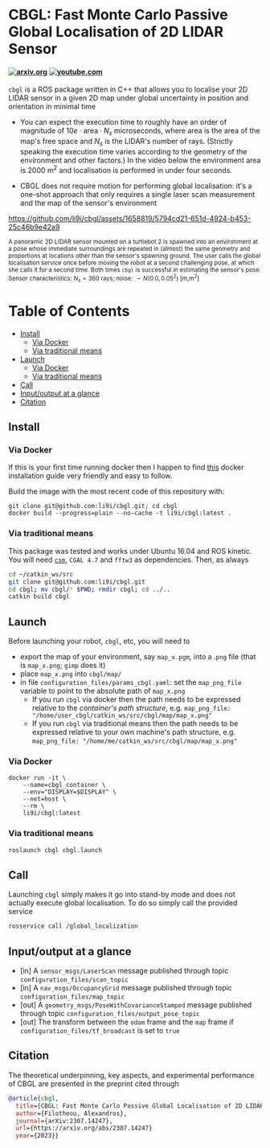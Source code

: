 # CBGL: Fast Monte Carlo Passive Global Localisation of 2D LIDAR Sensor

#### [![arxiv.org](http://img.shields.io/badge/cs.RO-arXiv%3A2307.14247-B31B1B.svg)](https://arxiv.org/abs/2307.14247) [![youtube.com](https://img.shields.io/badge/2'_presentation-YouTube-FF0000)](https://www.youtube.com/watch?v=xaDKjI0WkDc)


`cbgl` is a ROS package written in C++ that allows you to localise your 2D LIDAR sensor in a given 2D map under global uncertainty in position and orientation in minimal time

- You can expect the execution time to roughly have an order of magnitude of $`10e \cdot \text{area} \cdot N_s`$ microseconds, where $\text{area}$ is the area of the map's free space and $`N_s`$ is the LIDAR's number of rays. (Strictly speaking the execution time varies according to the geometry of the environment and other factors.) In the video below the environment area is $`2000`$ m$`^2`$ and localisation is performed in under four seconds.

- CBGL does not require motion for performing global localisation: it's a one-shot approach that only requires a single laser scan measurement and the map of the sensor's environment

<!--
Click on the image for a brief demo
[![CBGL in Willowgarage](https://img.youtube.com/vi/DkKdxFNJG4g/maxresdefault.jpg)](https://youtu.be/DkKdxFNJG4g)
-->
https://github.com/li9i/cbgl/assets/1658819/5794cd21-651d-4924-b453-25c46b9e42a9

<sub>A panoramic 2D LIDAR sensor mounted on a turtlebot 2 is spawned into
an environment at a pose whose immediate surroundings are repeated in (almost)
the same geometry and proportions at locations other than the sensor's spawning
ground. The user calls the global localisation service once before moving the
robot at a second challenging pose, at which she calls it for a second time.
Both times `cbgl` is successful in estimating the sensor's pose. Sensor
characteristics: $`N_s = 360`$ rays; noise: $`\sim N (0.0, 0.05^2)`$ [m,m$`^2`$]</sub>





Table of Contents
=================
* [Install](#install)
  * [Via Docker](#via-docker)
  * [Via traditional means](#via-traditional-means)
* [Launch](#launch)
  * [Via Docker](#via-docker-1)
  * [Via traditional means](#via-traditional-means-1)
* [Call](#call)
* [Input/output at a glance](#inputoutput-at-a-glance)
* [Citation](#citation)


## Install

### Via Docker

If this is your first time running docker then I happen to find
[this](https://youtu.be/SAMPOK_lazw?t=67) docker installation guide very
friendly and easy to follow.

Build the image with the most recent code of this repository with:

```
git clone git@github.com:li9i/cbgl.git; cd cbgl
docker build --progress=plain --no-cache -t li9i/cbgl:latest .
```

### Via traditional means

This package was tested and works under Ubuntu 16.04 and ROS kinetic.
You will need [`csm`](https://github.com/AndreaCensi/csm), `CGAL 4.7`
and `fftw3` as dependencies. Then, as always

```sh
cd ~/catkin_ws/src
git clone git@github.com:li9i/cbgl.git
cd cbgl; mv cbgl/* $PWD; rmdir cbgl; cd ../..
catkin build cbgl
```

## Launch

Before launching your robot, `cbgl`, etc, you will need to

- export the map of your environment, say `map_x.pgm`, into a .`png` file
(that is `map_x.png`; `gimp` does it)
- place `map_x.png` into `cbgl/map/`
-  in file `configuration_files/params_cbgl.yaml`: set the `map_png_file`
   variable to point to the absolute path of `map_x.png`
    - If you run `cbgl` via docker then the path needs to be expressed relative to the *container's path structure*, e.g.
    ```map_png_file: "/home/user_cbgl/catkin_ws/src/cbgl/map/map_x.png"```
    - If you run `cbgl` via traditional means then the path needs to be expressed relative to your own machine's path structure, e.g.
    ```map_png_file: "/home/me/catkin_ws/src/cbgl/map/map_x.png"```

### Via Docker

```
docker run -it \
    --name=cbgl_container \
    --env="DISPLAY=$DISPLAY" \
    --net=host \
    --rm \
    li9i/cbgl:latest
```
### Via traditional means


```sh
roslaunch cbgl cbgl.launch
```

## Call

Launching `cbgl` simply makes it go into stand-by mode and does not actually execute global localisation. To do so simply call the provided service

```sh
rosservice call /global_localization
```

## Input/output at a glance
- [in]  A `sensor_msgs/LaserScan` message published through topic `configuration_files/scan_topic`
- [in]  A `nav_msgs/OccupancyGrid` message published through topic `configuration_files/map_topic`
- [out] A `geometry_msgs/PoseWithCovarianceStamped` message published through topic `configuration_files/output_pose_topic`
- [out] The transform between the `odom` frame and the `map` frame if `configuration_files/tf_broadcast` is set to `true`


## Citation

The theoretical underpinning, key aspects, and experimental performance of CBGL are presented in the preprint cited through

```bibtex
@article{cbgl,
  title={CBGL: Fast Monte Carlo Passive Global Localisation of 2D LIDAR Sensor},
  author={Filotheou, Alexandros},
  journal={arXiv:2307.14247},
  url={https://arxiv.org/abs/2307.14247}
  year={2023}}
